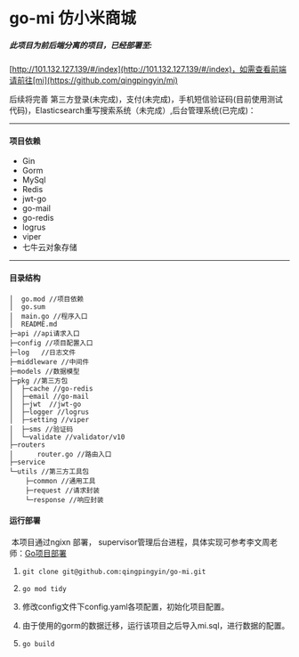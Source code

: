 

# go-mi 仿小米商城



##### 此项目为前后端分离的项目，已经部署至:

[http://101.132.127.139/#/index](http://101.132.127.139/#/index)，如需查看前端请前往[mi](https://github.com/qingpingyin/mi)

后续将完善 第三方登录(未完成)，支付(未完成)，手机短信验证码(目前使用测试代码)，Elasticsearch重写搜索系统（未完成）,后台管理系统(已完成)：

------

#### 项目依赖

- Gin
- Gorm
- MySql
- Redis
- jwt-go
- go-mail
- go-redis
- logrus
- viper
- 七牛云对象存储

------

#### 目录结构

```
│  go.mod //项目依赖
│  go.sum
│  main.go //程序入口
│  README.md
├─api //api请求入口
├─config //项目配置入口
├─log	//日志文件
├─middleware //中间件
├─models //数据模型
├─pkg //第三方包
│  ├─cache //go-redis
│  ├─email //go-mail
│  ├─jwt  //jwt-go
│  ├─logger //logrus
│  ├─setting //viper
│  ├─sms //验证码
│  └─validate //validator/v10
├─routers
│      router.go //路由入口
├─service  
└─utils //第三方工具包
    ├─common //通用工具
    ├─request //请求封装
    └─response //响应封装
```

#### 运行部署

​		本项目通过ngixn 部署， supervisor管理后台进程，具体实现可参考李文周老师：[Go项目部署](https://www.liwenzhou.com/posts/Go/deploy_go_app/)

1. ```
   git clone git@github.com:qingpingyin/go-mi.git
   ```

2. ```
   go mod tidy 
   ```

3. 修改config文件下config.yaml各项配置，初始化项目配置。

4. 由于使用的gorm的数据迁移，运行该项目之后导入mi.sql，进行数据的配置。

5. ```
   go build
   ```

